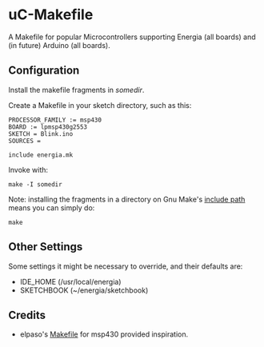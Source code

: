 uC-Makefile
===========

A Makefile for popular Microcontrollers supporting Energia (all boards) 
and (in future) Arduino (all boards).

Configuration
-------------
Install the makefile fragments in _somedir_.

Create a Makefile in your sketch directory, such as this:

	PROCESSOR_FAMILY := msp430
	BOARD := lpmsp430g2553
	SKETCH = Blink.ino
	SOURCES = 

	include energia.mk

Invoke with:

	make -I somedir

Note: installing the fragments in a directory on Gnu Make's [include 
path](https://www.gnu.org/software/make/manual/html_node/Include.html)
means you can simply do:

	make

Other Settings
--------------

Some settings it might be necessary to override, and their defaults are:

- IDE_HOME (/usr/local/energia)
- SKETCHBOOK (~/energia/sketchbook)

Credits
-------

- elpaso's [Makefile](https://github.com/elpaso/energia-makefile) for 
  msp430 provided inspiration.

